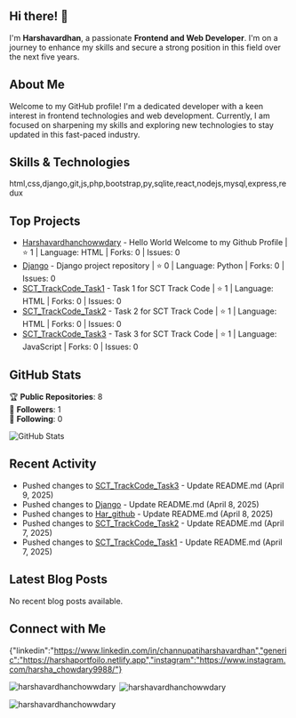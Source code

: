 ## Hi there! 👋

I'm **Harshavardhan**, a passionate **Frontend and Web Developer**. I'm on a journey to enhance my skills and secure a strong position in this field over the next five years.

## About Me

Welcome to my GitHub profile! I'm a dedicated developer with a keen interest in frontend technologies and web development. Currently, I am focused on sharpening my skills and exploring new technologies to stay updated in this fast-paced industry.

## Skills & Technologies

html,css,django,git,js,php,bootstrap,py,sqlite,react,nodejs,mysql,express,redux

## Top Projects

- [Harshavardhanchowwdary](https://github.com/Harshavardhanchowwdary/Harshavardhanchowwdary) - Hello World Welcome to my Github Profile | ⭐ 1 | Language: HTML | Forks: 0 | Issues: 0
- [Django](https://github.com/Harshavardhanchowwdary/Django) - Django project repository | ⭐ 0 | Language: Python | Forks: 0 | Issues: 0
- [SCT_TrackCode_Task1](https://github.com/Harshavardhanchowwdary/SCT_TrackCode_Task1) - Task 1 for SCT Track Code | ⭐ 1 | Language: HTML | Forks: 0 | Issues: 0
- [SCT_TrackCode_Task2](https://github.com/Harshavardhanchowwdary/SCT_TrackCode_Task2) - Task 2 for SCT Track Code | ⭐ 1 | Language: HTML | Forks: 0 | Issues: 0
- [SCT_TrackCode_Task3](https://github.com/Harshavardhanchowwdary/SCT_TrackCode_Task3) - Task 3 for SCT Track Code | ⭐ 1 | Language: JavaScript | Forks: 0 | Issues: 0

## GitHub Stats

🏆 **Public Repositories**: 8  
👥 **Followers**: 1  
👤 **Following**: 0  

![GitHub Stats](https://github-readme-stats.vercel.app/api?username=Harshavardhanchowwdary&show_icons=true&theme=radical)

## Recent Activity

- Pushed changes to [SCT_TrackCode_Task3](https://github.com/Harshavardhanchowwdary/SCT_TrackCode_Task3) - Update README.md (April 9, 2025)  
- Pushed changes to [Django](https://github.com/Harshavardhanchowwdary/Django) - Update README.md (April 8, 2025)  
- Pushed changes to [Har_github](https://github.com/Harshavardhanchowwdary/Har_github) - Update README.md (April 8, 2025)  
- Pushed changes to [SCT_TrackCode_Task2](https://github.com/Harshavardhanchowwdary/SCT_TrackCode_Task2) - Update README.md (April 7, 2025)  
- Pushed changes to [SCT_TrackCode_Task1](https://github.com/Harshavardhanchowwdary/SCT_TrackCode_Task1) - Update README.md (April 7, 2025)

## Latest Blog Posts

No recent blog posts available.

## Connect with Me

{"linkedin":"https://www.linkedin.com/in/channupatiharshavardhan","generic":"https://harshaportfoilo.netlify.app","instagram":"https://www.instagram.com/harsha_chowdary9988/"}

<p><img align="left" src="https://github-readme-stats.vercel.app/api/top-langs?username=harshavardhanchowwdary&show_icons=true&locale=en&layout=compact" alt="harshavardhanchowwdary" /></p>

<p>&nbsp;<img align="center" src="https://github-readme-stats.vercel.app/api?username=harshavardhanchowwdary&show_icons=true&locale=en" alt="harshavardhanchowwdary" /></p>

<p><img align="center" src="https://github-readme-streak-stats.herokuapp.com/?user=harshavardhanchowwdary&" alt="harshavardhanchowwdary" /></p>



<!-- Proudly created with GPRM ( https://gprm.itsvg.in ) -->
